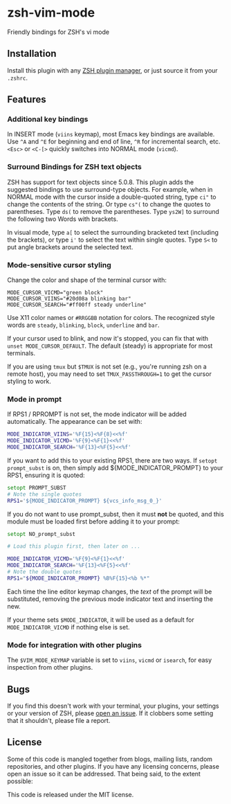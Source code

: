# zsh-vim-mode

Friendly bindings for ZSH's vi mode

## Installation

Install this plugin with any [ZSH plugin manager][], or just source it from
your `.zshrc`.

[ZSH plugin manager]: https://github.com/unixorn/awesome-zsh-plugins/blob/master/README.md#installation

## Features

### Additional key bindings

In INSERT mode (`viins` keymap), most Emacs key bindings are available. Use
`^A` and `^E` for beginning and end of line, `^R` for incremental search,
etc. `<Esc>` or `<C-[>` quickly switches into NORMAL mode (`vicmd`).

### Surround Bindings for ZSH text objects

ZSH has support for text objects since 5.0.8. This plugin adds the suggested
bindings to use surround-type objects. For example, when in NORMAL mode with
the cursor inside a double-quoted string, type `ci"` to change the contents
of the string. Or type `cs"(` to change the quotes to parentheses. Type
`ds(` to remove the parentheses. Type `ys2W]` to surround the following two
Words with brackets.

In visual mode, type `a[` to select the surrounding bracketed text
(including the brackets), or type `i'` to select the text within single
quotes. Type `S<` to put angle brackets around the selected text.

### Mode-sensitive cursor styling

Change the color and shape of the terminal cursor with:

    MODE_CURSOR_VICMD="green block"
    MODE_CURSOR_VIINS="#20d08a blinking bar"
    MODE_CURSOR_SEARCH="#ff00ff steady underline"

Use X11 color names or `#RRGGBB` notation for colors. The recognized
style words are `steady`, `blinking`, `block`, `underline` and `bar`.

If your cursor used to blink, and now it's stopped, you can fix that
with `unset MODE_CURSOR_DEFAULT`. The default (steady) is
appropriate for most terminals.

If you are using `tmux` but `$TMUX` is not set (e.g., you're running
zsh on a remote host), you may need to set `TMUX_PASSTHROUGH=1` to
get the cursor styling to work.

### Mode in prompt

If RPS1 / RPROMPT is not set, the mode indicator will be added
automatically. The appearance can be set with:

```zsh
MODE_INDICATOR_VIINS='%F{15}<%F{8}<<%f'
MODE_INDICATOR_VICMD='%F{9}<%F{1}<<%f'
MODE_INDICATOR_SEARCH='%F{13}<%F{5}<<%f'
```

If you want to add this to your existing RPS1, there are two ways. If
`setopt prompt_subst` is on, then simply add ${MODE_INDICATOR_PROMPT}
to your RPS1, ensuring it is quoted:

```zsh
setopt PROMPT_SUBST
# Note the single quotes
RPS1='${MODE_INDICATOR_PROMPT} ${vcs_info_msg_0_}'
```

If you do not want to use prompt_subst, then it must **not** be
quoted, and this module must be loaded first before adding it
to your prompt:

```zsh
setopt NO_prompt_subst

# Load this plugin first, then later on ...

MODE_INDICATOR_VICMD='%F{9}<%F{1}<<%f'
MODE_INDICATOR_SEARCH='%F{13}<%F{5}<<%f'
# Note the double quotes
RPS1="${MODE_INDICATOR_PROMPT} %B%F{15}<%b %*"
```

Each time the line editor keymap changes, the *text* of the prompt
will be substituted, removing the previous mode indicator text and
inserting the new.

If your theme sets `$MODE_INDICATOR`, it will be used as a default
for `MODE_INDICATOR_VICMD` if nothing else is set.

### Mode for integration with other plugins

The `$VIM_MODE_KEYMAP` variable is set to `viins`, `vicmd` or `isearch`,
for easy inspection from other plugins.

## Bugs

If you find this doesn't work with your terminal, your plugins, your
settings or your version of ZSH, please [open an issue][issues]. If
it clobbers some setting that it shouldn't, please file a report.

[issues]: https://github.com/softmoth/zsh-vim-mode/issues

## License

Some of this code is mangled together from blogs, mailing lists, random
repositories, and other plugins. If you have any licensing concerns, please
open an issue so it can be addressed. That being said, to the extent possible:

This code is released under the MIT license.
